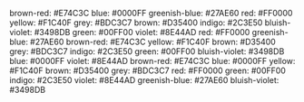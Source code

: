 brown-red: #E74C3C
blue: #0000FF
greenish-blue: #27AE60
red: #FF0000
yellow: #F1C40F
grey: #BDC3C7
brown: #D35400
indigo: #2C3E50
bluish-violet: #3498DB
green: #00FF00
violet: #8E44AD
red: #FF0000
greenish-blue: #27AE60
brown-red: #E74C3C
yellow: #F1C40F
brown: #D35400
grey: #BDC3C7
indigo: #2C3E50
green: #00FF00
bluish-violet: #3498DB
blue: #0000FF
violet: #8E44AD
brown-red: #E74C3C
blue: #0000FF
yellow: #F1C40F
brown: #D35400
grey: #BDC3C7
red: #FF0000
green: #00FF00
indigo: #2C3E50
violet: #8E44AD
greenish-blue: #27AE60
bluish-violet: #3498DB
